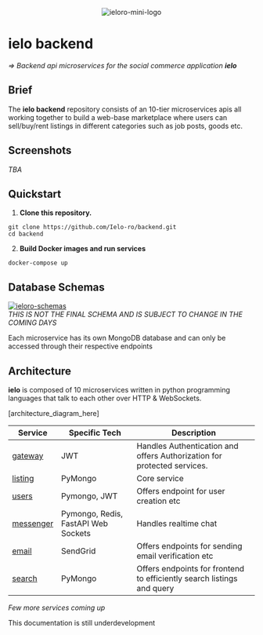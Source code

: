 <p align="center">
<img src="https://i.ibb.co/C7Nm7Qb/ieloro-mini-logo.png" alt="ieloro-mini-logo" border="0">
</p>

# ielo backend

<i>=> Backend api microservices for the social commerce application **ielo**
</i>

## Brief

The **ielo backend** repository consists of an 10-tier microservices apis all working together to build a web-base marketplace where users can sell/buy/rent listings in different categories such as job posts, goods etc.

## Screenshots

_TBA_

## Quickstart

1. **Clone this repository.**

```
git clone https://github.com/Ielo-ro/backend.git
cd backend
```

2. **Build Docker images and run services**

```
docker-compose up
```

## Database Schemas

<a href="https://ibb.co/zhRQ1Mq"><img src="https://i.ibb.co/kg85p7N/ieloro-schemas.png" alt="ieloro-schemas" border="0"></a>
<br>
<i>THIS IS NOT THE FINAL SCHEMA AND IS SUBJECT TO CHANGE IN THE COMING DAYS </i>

Each microservice has its own MongoDB database and can only be accessed through their respective endpoints

## Architecture

**ielo** is composed of 10 microservices written in python programming
languages that talk to each other over HTTP & WebSockets.

[architecture_diagram_here]

| Service                              | Specific Tech                       | Description                                                             |
| ------------------------------------ | ----------------------------------- | ----------------------------------------------------------------------- |
| [gateway](./src/gateway_service)     | JWT                                 | Handles Authentication and offers Authorization for protected services. |
| [listing](./src/listing_service)     | PyMongo                             | Core service                                                            |
| [users](./src/)                      | Pymongo, JWT                        | Offers endpoint for user creation etc                                   |
| [messenger](./src/messenger_service) | Pymongo, Redis, FastAPI Web Sockets | Handles realtime chat                                                   |
| [email](./src/email_service)         | SendGrid                            | Offers endpoints for sending email verification etc                     |
| [search](./src/search_service)       | PyMongo                             | Offers endpoints for frontend to efficiently search listings and query  |

<i>Few more services coming up</i>

This documentation is still underdevelopment

